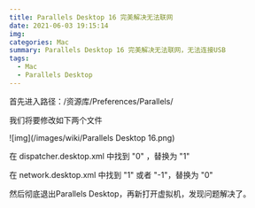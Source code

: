 ```yaml
---
title: Parallels Desktop 16 完美解决无法联网
date: 2021-06-03 19:15:14
img:
categories: Mac
summary: Parallels Desktop 16 完美解决无法联网，无法连接USB
tags: 
  - Mac
  - Parallels Desktop
---
```



首先进入路径：/资源库/Preferences/Parallels/

我们将要修改如下两个文件

![img](/images/wiki/Parallels Desktop 16.png)

在 dispatcher.desktop.xml 中找到 "<Usb>0</Usb>" ，替换为 "<Usb>1</Usb>"

在 network.desktop.xml 中找到 "<UseKextless>1</UseKextless>"  或者 "<UseKextless>-1</UseKextless>"，替换为 "<UseKextless>0</UseKextless>"



然后彻底退出Parallels Desktop，再新打开虚拟机，发现问题解决了。


